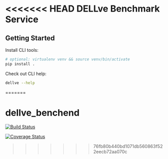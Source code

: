 <<<<<<< HEAD
DELLve Benchmark Service
========================

Getting Started
---------------

Install CLI tools:

```bash
# optional: virtualenv venv && source venv/bin/activate
pip install .
```

Check out CLI help:

```bash
dellve --help
```
=======
# dellve_benchend


[![Build Status](https://travis-ci.org/dellve/dellve_benchend.svg?branch=dev)](https://travis-ci.org/dellve/dellve_benchend)


[![Coverage Status](https://coveralls.io/repos/github/dellve/dellve_benchend/badge.svg?branch=master)](https://coveralls.io/github/dellve/dellve_benchend?branch=master)
>>>>>>> 76fb80b440bd1071db560863f522eecb72aa070c
